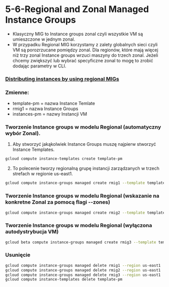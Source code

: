 # 5-6-Regional and Zonal Managed Instance Groups

- Klasyczny MIG to Instance groups zonal czyli wszystkie VM są umieszczone w jednym zonal.
- W przypadku Regional MIG korzystamy z zalety globalnych sieci czyli VM są porozrzucane pomiędzy zonal. Dla regionów, które mają więcej niż trzy zonal Instance groups wrzuci maszyny do trzech zonal. Jeżeli chcemy zwiększyć lub wybrać specyficzne zonal to mogę to zrobić dodając parametry w CLI.

### [Distributing instances by using regional MIGs](https://cloud.google.com/compute/docs/instance-groups/distributing-instances-with-regional-instance-groups)

### Zmienne:
- template-pm = nazwa Instance Temlate
- rmig1 = nazwa Instance Groups
- instances-pm = nazwy Instancji VM

### Tworzenie Instance groups w modelu Regional (automatyczny wybór Zonal). 

1. Aby stworzyć jakąkolwiek Instance Groups muszę najpierw stworzyć Instance Templates.

```bash
gcloud compute instance-templates create template-pm
```

2. To polecenie tworzy regionalną grupę instancji zarządzanych w trzech strefach w regionie us-east1.

```bash
gcloud compute instance-groups managed create rmig1 --template template-pm --base-instance-name instances-pm --size 3 --region us-east1
```
### Tworzenie Instance groups w modelu Regional (wskazanie na konkretne Zonal za pomocą flagi --zones)

```bash
gcloud compute instance-groups managed create rmig2 --template template-pm --base-instance-name instances-pm --size 3 --zones us-east1-b,us-east1-c
```

### Tworzenie Instance groups w modelu Regional (wyłączona autodystrybucja VM)

```bash
gcloud beta compute instance-groups managed create rmig3 --template template-pm --base-instance-name instances --size 3 --zones us-east1-b,us-east1-c --instance-redistribution-type NONE
```

### Usunięcie

```bash
gcloud compute instance-groups managed delete rmig1 --region us-east1
gcloud compute instance-groups managed delete rmig2 --region us-east1
gcloud compute instance-groups managed delete rmig3 --region us-east1
gcloud compute instance-templates delete template-pm
```
